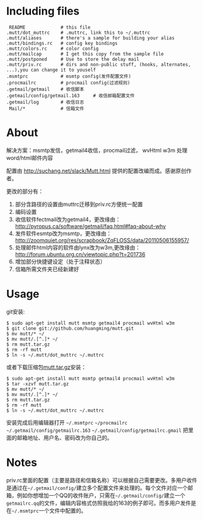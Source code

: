 Including files
=============

     README			    # this file
    .mutt/dot_muttrc    # .muttrc, link this to ~/.muttrc
    .mutt/aliases		# there's a sample for building your alias
    .mutt/bindings.rc	# config key bindings
    .mutt/colors.rc		# color config
    .mutt/mailcap		# I get this copy from the sample file
    .mutt/postponed		# Use to store the delay mail
    .mutt/priv.rc       # dirs and non-public stuff, (hooks, alternates, ...),you can change it to youself
    .msmtprc            # msmtp config(发件配置文件)  
    .procmailrc         # procmail config(过滤规则)
    .getmail/getmail    # 收信脚本
    .getmail/config/getmail.163     # 收信邮箱配置文件
    .getmail/log        # 收信日志
     Mail/*             # 信箱文件
About
=====

解决方案：msmtp发信，getmail4收信，procmail过滤， wvHtml w3m  处理word/html邮件内容

配置由 http://suchang.net/slack/Mutt.html 提供的配置改编而成。感谢原创作者。

更改的部分有：

1. 部分含路径的设置由muttrc迁移到priv.rc方便统一配置
2. 编码设置
3. 收信软件fectmail改为getmail4，更改缘由：http://pyropus.ca/software/getmail/faq.html#faq-about-why
4. 发件软件esmtp改为msmtp，更改缘由：http://zoomquiet.org/res/scrapbook/ZqFLOSS/data/20110506155957/
5. 处理邮件html内容的软件由lynx改为w3m,更改缘由：http://forum.ubuntu.org.cn/viewtopic.php?t=201736
6. 增加部分快捷键设定（处于注释状态）
7. 信箱所需文件夹已经新建好

Usage
======

git安装:

    $ sudo apt-get install mutt msmtp getmail4 procmail wvHtml w3m 
    $ git clone git://github.com/huangming/mutt.git
    $ mv mutt/* ~/
    $ mv mutt/.[^.]* ~/
    $ rm mutt.tar.gz
    $ rm -rf mutt
    $ ln -s ~/.mutt/dot_muttrc ~/.muttrc
    
或者下载压缩包[mutt.tar.gz](https://nodeload.github.com/huangming/mutt/tarball/master)安装：

    $ sudo apt-get install mutt msmtp getmail4 procmail wvHtml w3m 
    $ tar -xzvf mutt.tar.gz
    $ mv mutt/* ~/
    $ mv mutt/.[^.]* ~/
    $ rm mutt.tar.gz
    $ rm -rf mutt
    $ ln -s ~/.mutt/dot_muttrc ~/.muttrc

安装完成后用编辑器打开 `~/.msmtprc` `~/procmailrc` `~/.getmail/config/getmailrc.163` `~/.getmail/config/getmailrc.gmail`
把里面的邮箱地址、用户名、密码改为你自己的。

Notes
=====

priv.rc里面的配置（主要是路径和信箱名称）可以根据自己需要更改。多用户收件是通过在`~/.getmail/config/`建立多个配置文件来处理的。每个文件对应一个邮箱，例如你想增加一个QQ的收件账户，只需在`~/.getmail/config/`建立一个`getmailrc.qq`的文件，编辑内容格式仿照我给的163的例子即可。而多用户发件是在`~/.msmtprc`一个文件中配置的。
